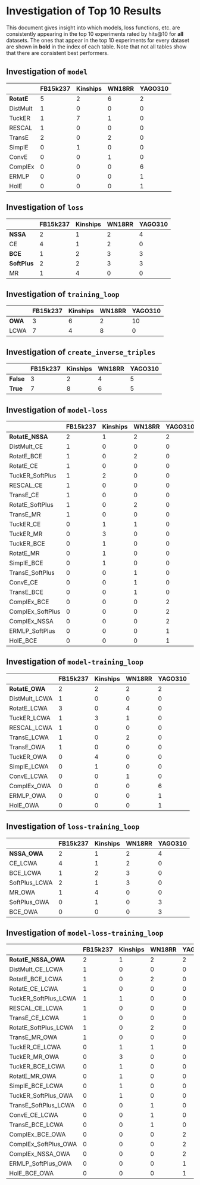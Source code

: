 # Investigation of Top 10 Results

This document gives insight into which models, loss functions, etc. are consistently
appearing in the top 10 experiments rated by hits@10 for **all** datasets. The ones that appear in the top 10
experiments for every dataset are shown in **bold** in the index of each table. Note that not all tables
show that there are consistent best performers.

## Investigation of `model`

|            |   FB15k237 |   Kinships |   WN18RR |   YAGO310 |
|------------|------------|------------|----------|-----------|
| **RotatE** |          5 |          2 |        6 |         2 |
| DistMult   |          1 |          0 |        0 |         0 |
| TuckER     |          1 |          7 |        1 |         0 |
| RESCAL     |          1 |          0 |        0 |         0 |
| TransE     |          2 |          0 |        2 |         0 |
| SimplE     |          0 |          1 |        0 |         0 |
| ConvE      |          0 |          0 |        1 |         0 |
| ComplEx    |          0 |          0 |        0 |         6 |
| ERMLP      |          0 |          0 |        0 |         1 |
| HolE       |          0 |          0 |        0 |         1 |


## Investigation of `loss`

|              |   FB15k237 |   Kinships |   WN18RR |   YAGO310 |
|--------------|------------|------------|----------|-----------|
| **NSSA**     |          2 |          1 |        2 |         4 |
| CE           |          4 |          1 |        2 |         0 |
| **BCE**      |          1 |          2 |        3 |         3 |
| **SoftPlus** |          2 |          2 |        3 |         3 |
| MR           |          1 |          4 |        0 |         0 |


## Investigation of `training_loop`

|         |   FB15k237 |   Kinships |   WN18RR |   YAGO310 |
|---------|------------|------------|----------|-----------|
| **OWA** |          3 |          6 |        2 |        10 |
| LCWA    |          7 |          4 |        8 |         0 |


## Investigation of `create_inverse_triples`

|           |   FB15k237 |   Kinships |   WN18RR |   YAGO310 |
|-----------|------------|------------|----------|-----------|
| **False** |          3 |          2 |        4 |         5 |
| **True**  |          7 |          8 |        6 |         5 |


## Investigation of `model-loss`

|                  |   FB15k237 |   Kinships |   WN18RR |   YAGO310 |
|------------------|------------|------------|----------|-----------|
| **RotatE_NSSA**  |          2 |          1 |        2 |         2 |
| DistMult_CE      |          1 |          0 |        0 |         0 |
| RotatE_BCE       |          1 |          0 |        2 |         0 |
| RotatE_CE        |          1 |          0 |        0 |         0 |
| TuckER_SoftPlus  |          1 |          2 |        0 |         0 |
| RESCAL_CE        |          1 |          0 |        0 |         0 |
| TransE_CE        |          1 |          0 |        0 |         0 |
| RotatE_SoftPlus  |          1 |          0 |        2 |         0 |
| TransE_MR        |          1 |          0 |        0 |         0 |
| TuckER_CE        |          0 |          1 |        1 |         0 |
| TuckER_MR        |          0 |          3 |        0 |         0 |
| TuckER_BCE       |          0 |          1 |        0 |         0 |
| RotatE_MR        |          0 |          1 |        0 |         0 |
| SimplE_BCE       |          0 |          1 |        0 |         0 |
| TransE_SoftPlus  |          0 |          0 |        1 |         0 |
| ConvE_CE         |          0 |          0 |        1 |         0 |
| TransE_BCE       |          0 |          0 |        1 |         0 |
| ComplEx_BCE      |          0 |          0 |        0 |         2 |
| ComplEx_SoftPlus |          0 |          0 |        0 |         2 |
| ComplEx_NSSA     |          0 |          0 |        0 |         2 |
| ERMLP_SoftPlus   |          0 |          0 |        0 |         1 |
| HolE_BCE         |          0 |          0 |        0 |         1 |


## Investigation of `model-training_loop`

|                |   FB15k237 |   Kinships |   WN18RR |   YAGO310 |
|----------------|------------|------------|----------|-----------|
| **RotatE_OWA** |          2 |          2 |        2 |         2 |
| DistMult_LCWA  |          1 |          0 |        0 |         0 |
| RotatE_LCWA    |          3 |          0 |        4 |         0 |
| TuckER_LCWA    |          1 |          3 |        1 |         0 |
| RESCAL_LCWA    |          1 |          0 |        0 |         0 |
| TransE_LCWA    |          1 |          0 |        2 |         0 |
| TransE_OWA     |          1 |          0 |        0 |         0 |
| TuckER_OWA     |          0 |          4 |        0 |         0 |
| SimplE_LCWA    |          0 |          1 |        0 |         0 |
| ConvE_LCWA     |          0 |          0 |        1 |         0 |
| ComplEx_OWA    |          0 |          0 |        0 |         6 |
| ERMLP_OWA      |          0 |          0 |        0 |         1 |
| HolE_OWA       |          0 |          0 |        0 |         1 |


## Investigation of `loss-training_loop`

|               |   FB15k237 |   Kinships |   WN18RR |   YAGO310 |
|---------------|------------|------------|----------|-----------|
| **NSSA_OWA**  |          2 |          1 |        2 |         4 |
| CE_LCWA       |          4 |          1 |        2 |         0 |
| BCE_LCWA      |          1 |          2 |        3 |         0 |
| SoftPlus_LCWA |          2 |          1 |        3 |         0 |
| MR_OWA        |          1 |          4 |        0 |         0 |
| SoftPlus_OWA  |          0 |          1 |        0 |         3 |
| BCE_OWA       |          0 |          0 |        0 |         3 |


## Investigation of `model-loss-training_loop`

|                      |   FB15k237 |   Kinships |   WN18RR |   YAGO310 |
|----------------------|------------|------------|----------|-----------|
| **RotatE_NSSA_OWA**  |          2 |          1 |        2 |         2 |
| DistMult_CE_LCWA     |          1 |          0 |        0 |         0 |
| RotatE_BCE_LCWA      |          1 |          0 |        2 |         0 |
| RotatE_CE_LCWA       |          1 |          0 |        0 |         0 |
| TuckER_SoftPlus_LCWA |          1 |          1 |        0 |         0 |
| RESCAL_CE_LCWA       |          1 |          0 |        0 |         0 |
| TransE_CE_LCWA       |          1 |          0 |        0 |         0 |
| RotatE_SoftPlus_LCWA |          1 |          0 |        2 |         0 |
| TransE_MR_OWA        |          1 |          0 |        0 |         0 |
| TuckER_CE_LCWA       |          0 |          1 |        1 |         0 |
| TuckER_MR_OWA        |          0 |          3 |        0 |         0 |
| TuckER_BCE_LCWA      |          0 |          1 |        0 |         0 |
| RotatE_MR_OWA        |          0 |          1 |        0 |         0 |
| SimplE_BCE_LCWA      |          0 |          1 |        0 |         0 |
| TuckER_SoftPlus_OWA  |          0 |          1 |        0 |         0 |
| TransE_SoftPlus_LCWA |          0 |          0 |        1 |         0 |
| ConvE_CE_LCWA        |          0 |          0 |        1 |         0 |
| TransE_BCE_LCWA      |          0 |          0 |        1 |         0 |
| ComplEx_BCE_OWA      |          0 |          0 |        0 |         2 |
| ComplEx_SoftPlus_OWA |          0 |          0 |        0 |         2 |
| ComplEx_NSSA_OWA     |          0 |          0 |        0 |         2 |
| ERMLP_SoftPlus_OWA   |          0 |          0 |        0 |         1 |
| HolE_BCE_OWA         |          0 |          0 |        0 |         1 |


